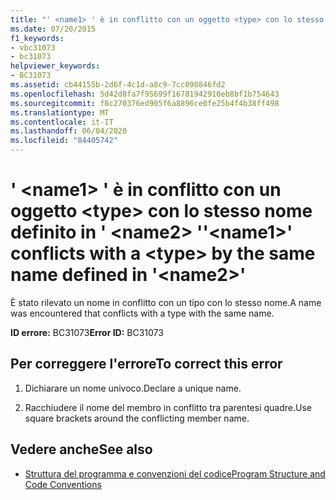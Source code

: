 ```yaml
---
title: "' <name1> ' è in conflitto con un oggetto <type> con lo stesso nome definito in ' <name2> '"
ms.date: 07/20/2015
f1_keywords:
- vbc31073
- bc31073
helpviewer_keywords:
- BC31073
ms.assetid: cb44155b-2d6f-4c1d-a8c9-7cc098846fd2
ms.openlocfilehash: 5d42d8fa7f95699f16781942910eb8bf1b754643
ms.sourcegitcommit: f8c270376ed905f6a8896ce0fe25b4f4b38ff498
ms.translationtype: MT
ms.contentlocale: it-IT
ms.lasthandoff: 06/04/2020
ms.locfileid: "84405742"
---
```

# <a name="name1-conflicts-with-a-type-by-the-same-name-defined-in-name2"></a><span data-ttu-id="1325c-102">' \<name1> ' è in conflitto con un oggetto \<type> con lo stesso nome definito in ' \<name2> '</span><span class="sxs-lookup"><span data-stu-id="1325c-102">'\<name1>' conflicts with a \<type> by the same name defined in '\<name2>'</span></span>
<span data-ttu-id="1325c-103">È stato rilevato un nome in conflitto con un tipo con lo stesso nome.</span><span class="sxs-lookup"><span data-stu-id="1325c-103">A name was encountered that conflicts with a type with the same name.</span></span>  
  
 <span data-ttu-id="1325c-104">**ID errore:** BC31073</span><span class="sxs-lookup"><span data-stu-id="1325c-104">**Error ID:** BC31073</span></span>  
  
## <a name="to-correct-this-error"></a><span data-ttu-id="1325c-105">Per correggere l'errore</span><span class="sxs-lookup"><span data-stu-id="1325c-105">To correct this error</span></span>  
  
1. <span data-ttu-id="1325c-106">Dichiarare un nome univoco.</span><span class="sxs-lookup"><span data-stu-id="1325c-106">Declare a unique name.</span></span>  
  
2. <span data-ttu-id="1325c-107">Racchiudere il nome del membro in conflitto tra parentesi quadre.</span><span class="sxs-lookup"><span data-stu-id="1325c-107">Use square brackets around the conflicting member name.</span></span>  
  
## <a name="see-also"></a><span data-ttu-id="1325c-108">Vedere anche</span><span class="sxs-lookup"><span data-stu-id="1325c-108">See also</span></span>

- [<span data-ttu-id="1325c-109">Struttura del programma e convenzioni del codice</span><span class="sxs-lookup"><span data-stu-id="1325c-109">Program Structure and Code Conventions</span></span>](../programming-guide/program-structure/program-structure-and-code-conventions.md)
